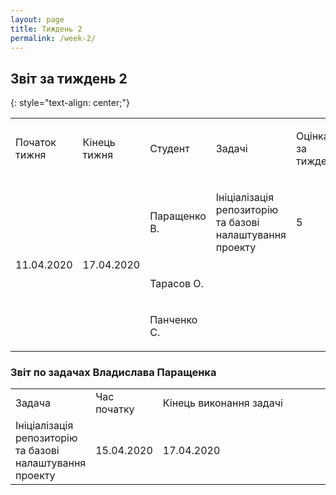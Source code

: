 ```yaml
---
layout: page
title: Тиждень 2
permalink: /week-2/
---
```


## Звіт за тиждень 2
{: style="text-align: center;"}
<table class="c3"><tbody><tr class="c0"><td class="c5" colspan="1" rowspan="1"><p class="c7"><span class="c4">Початок тижня</span></p></td><td class="c5" colspan="1" rowspan="1"><p class="c7"><span class="c4">Кінець тижня</span></p></td><td class="c5" colspan="1" rowspan="1"><p class="c7"><span class="c8 c4">Студент</span></p></td><td class="c5" colspan="1" rowspan="1"><p class="c7"><span class="c8 c4">Задачі</span></p></td><td class="c5" colspan="1" rowspan="1"><p class="c7"><span class="c4 c8">Оцінка за тиждень </span></p></td></tr><tr class="c0"><td class="c5" colspan="1" rowspan="3"><p class="c9"><span class="c10">11.04.2020</span></p></td><td class="c5" colspan="1" rowspan="3"><p class="c9"><span class="c10">17.04.2020</span></p></td><td class="c5" colspan="1" rowspan="1"><p class="c7"><span class="c6">Паращенко В.</span></p></td><td class="c5" colspan="1" rowspan="1"><p class="c7"><span class="c6">Ініціалізація репозиторію та базові налаштування проекту</span></p></td><td class="c5" colspan="1" rowspan="1"><p class="c7"><span class="c6">5</span></p></td></tr><tr class="c0"><td class="c5" colspan="1" rowspan="1"><p class="c7"><span class="c6">Тарасов О.</span></p></td><td class="c5" colspan="1" rowspan="1"><p class="c1"><span class="c6">
</span></p></td><td class="c5" colspan="1" rowspan="1"><p class="c1"><span class="c6"></span></p></td></tr><tr class="c0"><td class="c5" colspan="1" rowspan="1"><p class="c7"><span class="c6">Панченко С.</span></p></td><td class="c5" colspan="1" rowspan="1"><p class="c1"><span class="c6"></span></p></td><td class="c5" colspan="1" rowspan="1"><p class="c1"><span class="c6"></span></p></td></tr></tbody></table>

### Звіт по задачах Владислава Паращенка

 <table class="waffle" cellspacing="0" cellpadding="0">
                            <tbody>
                            <tr style="height:20px;">
                                <td class="s0" dir="ltr">Задача</td>
                                <td class="s0" dir="ltr">Час початку</td>
                                <td class="s0 softmerge" dir="ltr">
                                    <div class="softmerge-inner" style="width: 245px; left: -1px;">Кінець виконання задачі</div>
                                </td>
                                <td class="s0" dir="ltr">Затрачено часу</td>
                            </tr>
                            <td class="s2" dir="ltr">Ініціалізація репозиторію та базові налаштування проекту</td>
                            <td class="s3" dir="ltr">15.04.2020</td>
                            <td class="s3" dir="ltr">17.04.2020</td>
                            <td class="s2" dir="ltr">5 годин</td> </tbody></table>
      
